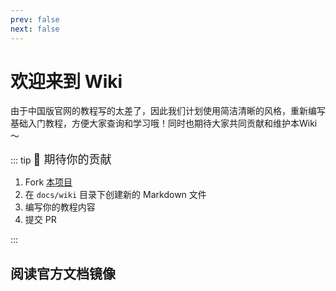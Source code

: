 ```yaml
---
prev: false
next: false
---
```


# 欢迎来到 Wiki

由于中国版官网的教程写的太差了，因此我们计划使用简洁清晰的风格，重新编写基础入门教程，方便大家查询和学习哦！同时也期待大家共同贡献和维护本Wiki～

<MyFeatures :items="[
  {
    title: 'Mod脚本开发', 
    desc: '🚀 快速入门我的世界 Mod 开发', 
    link: '/wiki/1-Mod脚本开发/1-快速入门Mod开发' 
  }
]" />

::: tip <span style="font-size: 18px;">🥰 期待你的贡献</span>

1. Fork [本项目](https://github.com/EaseCation/netease-modsdk-wiki)
2. 在 `docs/wiki` 目录下创建新的 Markdown 文件
3. 编写你的教程内容
4. 提交 PR

:::

## 阅读官方文档镜像

<MyFeatures :items="[
  {
    title: 'API文档', 
    desc: '查看官方API文档', 
    link: '/mcdocs/0-欢迎' 
  },
  {
    title: '开发指南', 
    desc: '查看官方开发指南', 
    link: '/mcguide/0-欢迎' 
  },
  {
    title: '教学课程', 
    desc: '查看官方教学课程', 
    link: '/mconline/0-欢迎'
  }
]" />